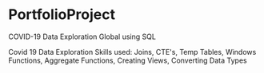 # PortfolioProject

COVID-19 Data Exploration Global using SQL

Covid 19 Data Exploration 
Skills used: Joins, CTE's, Temp Tables, Windows Functions, Aggregate Functions, Creating Views, Converting Data Types


